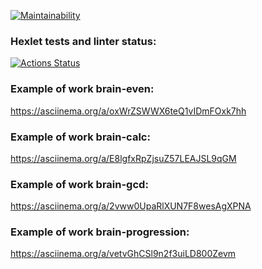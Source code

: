 [![Maintainability](https://api.codeclimate.com/v1/badges/294bfb2a6c6beaf193c4/maintainability)](https://codeclimate.com/github/alexander-kirov/frontend-project-44/maintainability)

### Hexlet tests and linter status:
[![Actions Status](https://github.com/alexander-kirov/frontend-project-44/actions/workflows/hexlet-check.yml/badge.svg)](https://github.com/alexander-kirov/frontend-project-44/actions)

### Example of work brain-even:
https://asciinema.org/a/oxWrZSWWX6teQ1vIDmFOxk7hh

### Example of work brain-calc:
https://asciinema.org/a/E8lgfxRpZjsuZ57LEAJSL9qGM

### Example of work brain-gcd:
https://asciinema.org/a/2vww0UpaRlXUN7F8wesAgXPNA

### Example of work brain-progression:
https://asciinema.org/a/vetvGhCSl9n2f3uiLD800Zevm
